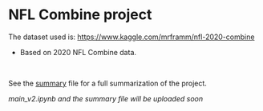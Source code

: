 # NFL Combine project

The dataset used is: https://www.kaggle.com/mrframm/nfl-2020-combine

- Based on 2020 NFL Combine data.


<br>

See the <u>summary</u> file for a full summarization of the project.

<i>main_v2.ipynb and the summary file will be uploaded soon</i>
